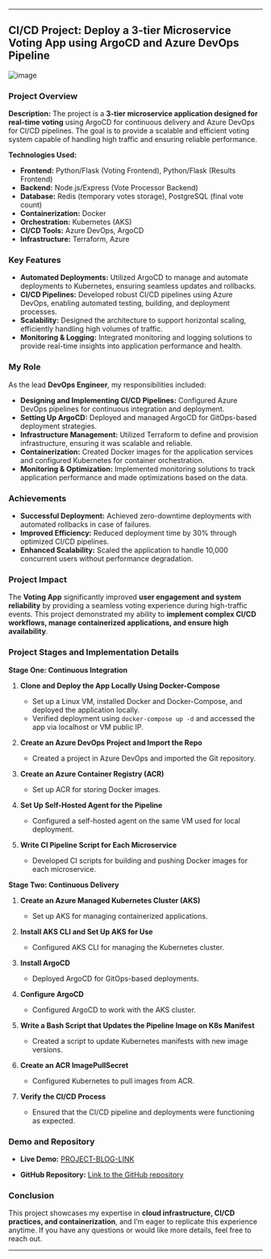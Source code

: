 

---

## CI/CD Project: Deploy a 3-tier Microservice Voting App using ArgoCD and Azure DevOps Pipeline
![image](https://github.com/user-attachments/assets/99e3f91e-44fc-48b2-b06c-6dc90d37e0ee)

### Project Overview
**Description:**
The project is a **3-tier microservice application designed for real-time voting** using ArgoCD for continuous delivery and Azure DevOps for CI/CD pipelines. The goal is to provide a scalable and efficient voting system capable of handling high traffic and ensuring reliable performance.

**Technologies Used:**
- **Frontend:** Python/Flask (Voting Frontend), Python/Flask (Results Frontend)
- **Backend:** Node.js/Express (Vote Processor Backend)
- **Database:** Redis (temporary votes storage), PostgreSQL (final vote count)
- **Containerization:** Docker
- **Orchestration:** Kubernetes (AKS)
- **CI/CD Tools:** Azure DevOps, ArgoCD
- **Infrastructure:** Terraform, Azure

### Key Features
- **Automated Deployments:** Utilized ArgoCD to manage and automate deployments to Kubernetes, ensuring seamless updates and rollbacks.
- **CI/CD Pipelines:** Developed robust CI/CD pipelines using Azure DevOps, enabling automated testing, building, and deployment processes.
- **Scalability:** Designed the architecture to support horizontal scaling, efficiently handling high volumes of traffic.
- **Monitoring & Logging:** Integrated monitoring and logging solutions to provide real-time insights into application performance and health.

### My Role
As the lead **DevOps Engineer**, my responsibilities included:
- **Designing and Implementing CI/CD Pipelines:** Configured Azure DevOps pipelines for continuous integration and deployment.
- **Setting Up ArgoCD:** Deployed and managed ArgoCD for GitOps-based deployment strategies.
- **Infrastructure Management:** Utilized Terraform to define and provision infrastructure, ensuring it was scalable and reliable.
- **Containerization:** Created Docker images for the application services and configured Kubernetes for container orchestration.
- **Monitoring & Optimization:** Implemented monitoring solutions to track application performance and made optimizations based on the data.

### Achievements
- **Successful Deployment:** Achieved zero-downtime deployments with automated rollbacks in case of failures.
- **Improved Efficiency:** Reduced deployment time by 30% through optimized CI/CD pipelines.
- **Enhanced Scalability:** Scaled the application to handle 10,000 concurrent users without performance degradation.

### Project Impact
The **Voting App** significantly improved **user engagement and system reliability** by providing a seamless voting experience during high-traffic events. This project demonstrated my ability to **implement complex CI/CD workflows, manage containerized applications, and ensure high availability**.

### Project Stages and Implementation Details

**Stage One: Continuous Integration**
1. **Clone and Deploy the App Locally Using Docker-Compose**
   - Set up a Linux VM, installed Docker and Docker-Compose, and deployed the application locally.
   - Verified deployment using `docker-compose up -d` and accessed the app via localhost or VM public IP.

2. **Create an Azure DevOps Project and Import the Repo**
   - Created a project in Azure DevOps and imported the Git repository.

3. **Create an Azure Container Registry (ACR)**
   - Set up ACR for storing Docker images.

4. **Set Up Self-Hosted Agent for the Pipeline**
   - Configured a self-hosted agent on the same VM used for local deployment.

5. **Write CI Pipeline Script for Each Microservice**
   - Developed CI scripts for building and pushing Docker images for each microservice.

**Stage Two: Continuous Delivery**
1. **Create an Azure Managed Kubernetes Cluster (AKS)**
   - Set up AKS for managing containerized applications.

2. **Install AKS CLI and Set Up AKS for Use**
   - Configured AKS CLI for managing the Kubernetes cluster.

3. **Install ArgoCD**
   - Deployed ArgoCD for GitOps-based deployments.

4. **Configure ArgoCD**
   - Configured ArgoCD to work with the AKS cluster.

5. **Write a Bash Script that Updates the Pipeline Image on K8s Manifest**
   - Created a script to update Kubernetes manifests with new image versions.

6. **Create an ACR ImagePullSecret**
   - Configured Kubernetes to pull images from ACR.

7. **Verify the CI/CD Process**
   - Ensured that the CI/CD pipeline and deployments were functioning as expected.

### Demo and Repository
- **Live Demo:** [PROJECT-BLOG-LINK](https://medium.com/@ougabriel/ci-cd-project-deploy-a-3-tier-microservice-voting-app-using-argocd-and-azure-devops-pipeline-1b3fb9d19138)
 
- **GitHub Repository:** [Link to the GitHub repository](https://github.com/ougabriel/votingApp/tree/main)

### Conclusion
This project showcases my expertise in **cloud infrastructure, CI/CD practices, and containerization**, and I’m eager to replicate this experience anytime. If you have any questions or would like more details, feel free to reach out.

---

